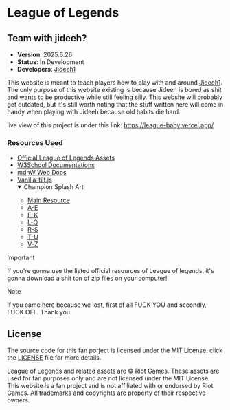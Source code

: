 # League of Legends

## Team with jideeh?

- **Version**: 2025.6.26
- **Status**: In Development
- **Developers**: [Jideeh1](https://github.com/Jideeh1)

This website is meant to teach players how to play with and around [Jideeh1](https://github.com/Jideeh1). The only purpose of this website existing is because Jideeh is bored as shit and wants to be productive while still feeling silly. This website will probably get outdated, but it's still worth noting that the stuff written here will come in handy when playing with Jideeh because old habits die hard.

live view of this project is under this link: https://league-baby.vercel.app/

### Resources Used

- [Official League of Legends Assets](https://developer.riotgames.com/docs/lol#data-dragon)
- [W3School Documentations](https://www.w3schools.com/)
- [mdnW Web Docs](https://developer.mozilla.org/en-US/)
- [Vanilla-tilt.js](https://micku7zu.github.io/vanilla-tilt.js/)
   <details open>
    <summary>Champion Splash Art</summary>
        <ul>
            <li><a href="http://imgur.com/a/bopyj">Main Resource</a></li>
            <li><a href="http://imgur.com/a/MxK38">A-E</a></li>
            <li><a href="http://imgur.com/a/k7Thz">F-K</a></li>
            <li><a href="http://imgur.com/a/PoumH">L-Q</a></li>
            <li><a href="http://imgur.com/a/fvu8e">R-S</a></li>
            <li><a href="http://imgur.com/a/JieRz">T-U</a></li>
            <li><a href="http://imgur.com/a/E7yfR">V-Z</a></li>
        </ul>
    </details>

> [!IMPORTANT]
> If you're gonna use the listed official resources of League of legends, it's gonna download a shit ton of zip files on your computer!

> [!NOTE]
> if you came here because we lost, first of all FUCK YOU and secondly, FUCK OFF. Thank you.

## License

The source code for this fan porject is licensed under the MIT License. click the <a href="License.txt">LICENSE</a> file for more details.

League of Legends and related assets are © Riot Games. These assets are used for fan purposes only and are not licensed under the MIT License. This website is a fan project and is not affiliated with or endorsed by Riot Games. All trademarks and copyrights are property of their respective owners.
